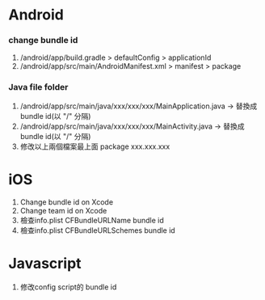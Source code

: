 # Android 
### change bundle id
1. /android/app/build.gradle > defaultConfig > applicationId
2. /android/app/src/main/AndroidManifest.xml > manifest > package

### Java file folder
1. /android/app/src/main/java/xxx/xxx/xxx/MainApplication.java -> 替換成bundle id(以 "/" 分隔)
2. /android/app/src/main/java/xxx/xxx/xxx/MainActivity.java -> 替換成bundle id(以 "/" 分隔)
3. 修改以上兩個檔案最上面 package xxx.xxx.xxx


# iOS
1. Change bundle id on Xcode
2. Change team id on Xcode
3. 檢查info.plist CFBundleURLName bundle id
4. 檢查info.plist CFBundleURLSchemes bundle id

# Javascript
1. 修改config script的 bundle id

